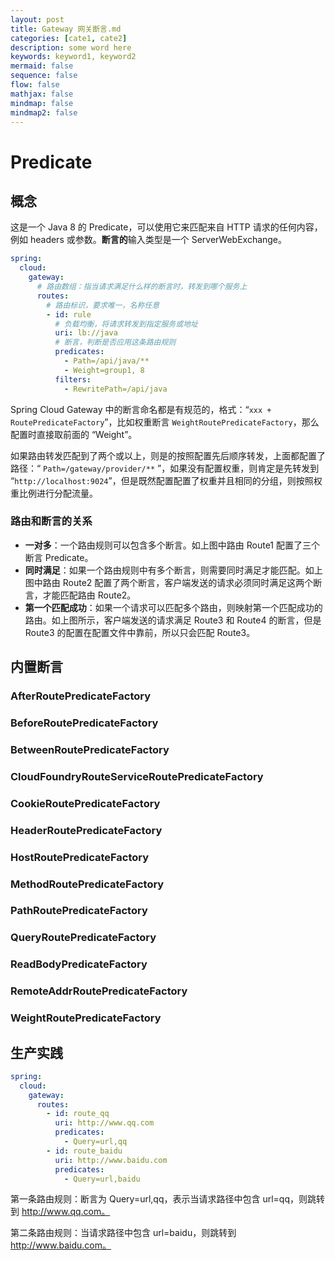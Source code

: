 ```yaml
---
layout: post
title: Gateway 网关断言.md
categories: [cate1, cate2]
description: some word here
keywords: keyword1, keyword2
mermaid: false
sequence: false
flow: false
mathjax: false
mindmap: false
mindmap2: false
---
```

# Predicate

## 概念

这是一个 Java 8 的 Predicate，可以使用它来匹配来自 HTTP 请求的任何内容，例如 headers 或参数。**断言的**输入类型是一个 ServerWebExchange。

```yaml
spring:
  cloud:
    gateway:
      # 路由数组：指当请求满足什么样的断言时，转发到哪个服务上
      routes:
        # 路由标识，要求唯一，名称任意
        - id: rule
          # 负载均衡，将请求转发到指定服务或地址
          uri: lb://java
          # 断言，判断是否应用这条路由规则
          predicates:
            - Path=/api/java/**
            - Weight=group1, 8
          filters: 
            - RewritePath=/api/java
```



Spring Cloud Gateway 中的断言命名都是有规范的，格式：“`xxx + RoutePredicateFactory`”，比如权重断言 `WeightRoutePredicateFactory`，那么配置时直接取前面的 “Weight”。

如果路由转发匹配到了两个或以上，则是的按照配置先后顺序转发，上面都配置了路径：“ `Path=/gateway/provider/**` ”，如果没有配置权重，则肯定是先转发到 “`http://localhost:9024`”，但是既然配置配置了权重并且相同的分组，则按照权重比例进行分配流量。



### 路由和断言的关系

- **一对多**：一个路由规则可以包含多个断言。如上图中路由 Route1 配置了三个断言 Predicate。
- **同时满足**：如果一个路由规则中有多个断言，则需要同时满足才能匹配。如上图中路由 Route2 配置了两个断言，客户端发送的请求必须同时满足这两个断言，才能匹配路由 Route2。
- **第一个匹配成功**：如果一个请求可以匹配多个路由，则映射第一个匹配成功的路由。如上图所示，客户端发送的请求满足 Route3 和 Route4 的断言，但是 Route3 的配置在配置文件中靠前，所以只会匹配 Route3。



## 内置断言

### AfterRoutePredicateFactory

### BeforeRoutePredicateFactory

### BetweenRoutePredicateFactory

### CloudFoundryRouteServiceRoutePredicateFactory

### CookieRoutePredicateFactory

### HeaderRoutePredicateFactory

### HostRoutePredicateFactory

### MethodRoutePredicateFactory

### PathRoutePredicateFactory

### QueryRoutePredicateFactory

### ReadBodyPredicateFactory

### RemoteAddrRoutePredicateFactory

### WeightRoutePredicateFactory



## 生产实践

```yaml
spring:
  cloud:
    gateway:
      routes:
        - id: route_qq
          uri: http://www.qq.com
          predicates: 
            - Query=url,qq
        - id: route_baidu
          uri: http://www.baidu.com
          predicates:
            - Query=url,baidu
```



第一条路由规则：断言为 Query=url,qq，表示当请求路径中包含 url=qq，则跳转到 http://www.qq.com。

第二条路由规则：当请求路径中包含 url=baidu，则跳转到 http://www.baidu.com。
